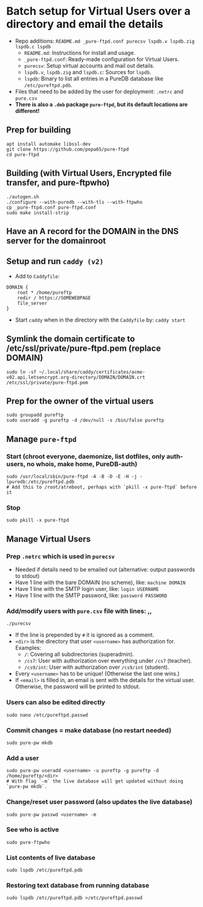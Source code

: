 # Batch setup for Virtual Users over a directory and email the details

* Repo additions: `README.md _pure-ftpd.conf purecsv lspdb.v lspdb.zig lspdb.c lspdb`
  - `README.md`: Instructions for install and usage.
  - `_pure-ftpd.conf`: Ready-made configuration for Virtual Users.
  - `purecsv`: Setup virtual accounts and mail out details.
  - `lspdb.v`, `lspdb.zig` and `lspdb.c`: Sources for `lspdb`.
  - `lspdb`: Binary to list all entries in a PureDB database like `/etc/pureftpd.pdb`.
* Files that need to be added by the user for deployment: `.netrc` and `pure.csv`
* **There is also a `.deb` package `pure-ftpd`, but its default locations are different!**

## Prep for building
```
apt install automake libssl-dev
git clone https://github.com/pepa65/pure-ftpd
cd pure-ftpd
```

## Building (with Virtual Users, Encrypted file transfer, and pure-ftpwho)
```
./autogen.sh 
./configure --with-puredb --with-tls --with-ftpwho
cp _pure-ftpd.conf pure-ftpd.conf
sudo make install-strip
```

## Have an A record for the DOMAIN in the DNS server for the domainroot

## Setup and run `caddy (v2)`
* Add to `Caddyfile`:
```
DOMAIN {
	root * /home/pureftp
	redir / https://SOMEWEBPAGE
	file_server
}
```
* Start `caddy` when in the directory with the `Caddyfile` by: `caddy start`

## Symlink the domain certificate to /etc/ssl/private/pure-ftpd.pem (replace DOMAIN)
`sudo ln -sf ~/.local/share/caddy/certificates/acme-v02.api.letsencrypt.org-directory/DOMAIN/DOMAIN.crt /etc/ssl/private/pure-ftpd.pem`

## Prep for the owner of the virtual users
```
sudo groupadd pureftp
sudo useradd -g pureftp -d /dev/null -s /bin/false pureftp
```

## Manage `pure-ftpd`

### Start (chroot everyone, daemonize, list dotfiles, only auth-users, no whois, make home, PureDB-auth)
```
sudo /usr/local/sbin/pure-ftpd -A -B -D -E -H -j -lpuredb:/etc/pureftpd.pdb
# Add this to /root/atreboot, perhaps with `pkill -x pure-ftpd` before it
```

### Stop
`sudo pkill -x pure-ftpd`

## Manage Virtual Users

### Prep `.netrc` which is used in `purecsv`
* Needed if details need to be emailed out (alternative: output passwords to stdout)
* Have 1 line with the bare DOMAIN (no scheme), like: `machine DOMAIN`
* Have 1 line with the SMTP login user, like: `login USERNAME`
* Have 1 line with the SMTP password, like: `password PASSWORD`

### Add/modify users with `pure.csv` file with lines: <directory>,<username>,<email>
`./purecsv`

* If the line is prepended by `#` it is ignored as a comment.
* `<dir>` is the directory that user `<username>` has authorization for. Examples:
  - `/`: Covering all subdirectories (superadmin).
  - `/cs7`: User with authorization over everything under `/cs7` (teacher).
  - `/cs9/int`: User with authorization over `/cs9/int` (student).
* Every `<username>` has to be unique! (Otherwise the last one wins.)
* If `<email>` is filled in, an email is sent with the details for the virtual user.
  Otherwise, the password will be printed to stdout.

### Users can also be edited directly
`sudo nano /etc/pureftpd.passwd`

### Commit changes = make database (no restart needed)
`sudo pure-pw mkdb`

### Add a user
```
sudo pure-pw useradd <username> -u pureftp -g pureftp -d /home/pureftp/<dir>
# With flag `-m` the live database will get updated without doing `pure-pw mkdb`.
```

### Change/reset user password (also updates the live database)
`sudo pure-pw passwd <username> -m`

### See who is active
`sudo pure-ftpwho`

### List contents of live database
`sudo lspdb /etc/pureftpd.pdb`

### Restoring text database from running database
`sudo lspdb /etc/pureftpd.pdb >/etc/pureftpd.passwd`
